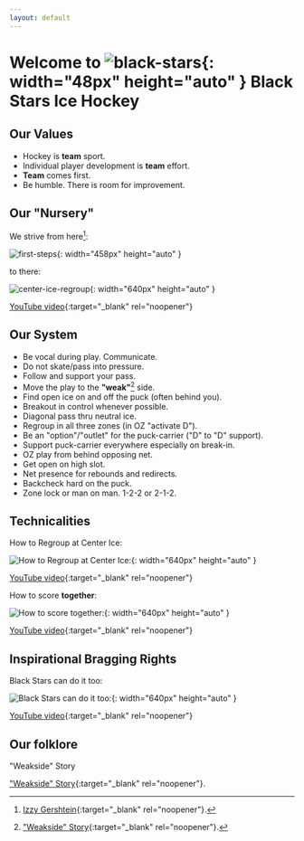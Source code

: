 ```yaml
---
layout: default
---
```

<link rel="stylesheet" href="/style.css">

# Welcome to ![black-stars](https://github.com/user-attachments/assets/a0a1b503-7293-4040-94b2-f1fab3a1d379){: width="48px" height="auto" } Black Stars Ice Hockey 

## Our Values

- Hockey is **team** sport.
- Individual player development is **team** effort.
- **Team** comes first.
- Be humble. There is room for improvement.

## Our "Nursery"

We strive from here[^2]:

![first-steps](https://github.com/user-attachments/assets/e9728cd9-4861-4622-b5aa-d0b053ae36a0){: width="458px" height="auto" }

to there:

![center-ice-regroup](https://github.com/user-attachments/assets/9faa6bf5-35a3-4ba0-a658-482aaf9403d7){: width="640px" height="auto" }

[YouTube video](https://youtu.be/xUTFwUlOSwE){:target="_blank" rel="noopener"}

## Our System

- Be vocal during play. Communicate.
- Do not skate/pass into pressure.
- Follow and support your pass.
- Move the play to the **"weak"**[^1] side.
- Find open ice on and off the puck (often behind you).
- Breakout in control whenever possible.
- Diagonal pass thru neutral ice.
- Regroup in all three zones (in OZ "activate D").
- Be an "option"/"outlet" for the puck-carrier ("D" to "D" support).
- Support puck-carrier everywhere especially on break-in.
- OZ play from behind opposing net. 
- Get open on high slot.
- Net presence for rebounds and redirects.
- Backcheck hard on the puck.
- Zone lock or man on man. 1-2-2 or 2-1-2.

## Technicalities

How to Regroup at Center Ice:

![How to Regroup at Center Ice:](https://github.com/user-attachments/assets/b8e1d5f2-ae65-4656-8046-1ecd12b7bbda){: width="640px" height="auto" }

[YouTube video](https://youtu.be/GZMWYcK2a88){:target="_blank" rel="noopener"}

How to score **together**:

![How to score **together**:](https://github.com/user-attachments/assets/86e58883-bbe9-43c7-b874-de3b2f4caddb){: width="640px" height="auto" }

[YouTube video](https://youtu.be/Kxry7RQze2A){:target="_blank" rel="noopener"}

## Inspirational Bragging Rights

Black Stars can do it too:

![Black Stars can do it too:](https://github.com/user-attachments/assets/88bc9a02-6a70-48b7-a2aa-baea7b2e6922){: width="640px" height="auto" }

[YouTube video](https://youtu.be/RfcR5b3mmuM){:target="_blank" rel="noopener"}

## Our folklore

"Weakside" Story

["Weakside" Story](https://ice-hockey.github.io/weakside){:target="_blank" rel="noopener"}.

[^1]: ["Weakside" Story](https://theweaksidestory.wordpress.com/2022/01/23/the-weak-side-story/){:target="_blank" rel="noopener"}.

[^2]: [Izzy Gershtein](https://arcadiaknights.com/sports/womens-ice-hockey/roster/izzy-gershtein/6717){:target="_blank" rel="noopener"}.

